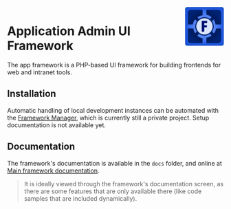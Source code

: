 <img src="src/themes/default/img/app-framework-logo.png" width="90" style="float:right">

# Application Admin UI Framework

The app framework is a PHP-based UI framework for building frontends for web 
and intranet tools. 

## Installation

Automatic handling of local development instances can be automated with the
[Framework Manager][], which is currently still a private project. Setup 
documentation is not available yet.

## Documentation

The framework's documentation is available in the `docs` folder, and online at
[Main framework documentation][]. 

> It is ideally viewed through the framework's documentation screen, as there
> are some features that are only available there (like code samples that are
> included dynamically).


[Framework Manager]: https://github.com/Mistralys/appframework-manager
[Main Framework Documentation]: https://github.com/Mistralys/application-framework/tree/main/docs/documentation
